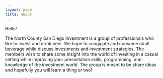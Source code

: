 ```yaml
---
layout: page
title: About
---
```




Hello!

The North County San Diego Investment is a group of professionals who like to invest and drink beer.
We hope to congigate and consume adult beverage while discuss investments and investment strategies.
The members wish to share some insight into the world of investing in a casual setting while improving your presentation skills, programming, and knowledge of the investment world.
The group is meant to be share ideas and hopefully you will learn a thing or two!


